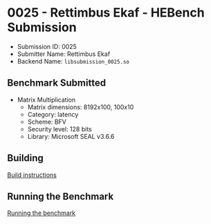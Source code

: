 # 0025 - Rettimbus Ekaf - HEBench Submission

- Submission ID: 0025
- Submitter Name: Rettimbus Ekaf
- Backend Name: `libsubmission_0025.so`

## Benchmark Submitted

- Matrix Multiplication
  - Matrix dimensions: 8192x100, 100x10
  - Category: latency
  - Scheme: BFV
  - Security level: 128 bits
  - Library: Microsoft SEAL v3.6.6

## Building

[Build instructions](docs/building.md)

## Running the Benchmark

[Running the benchmark](docs/running.md)

